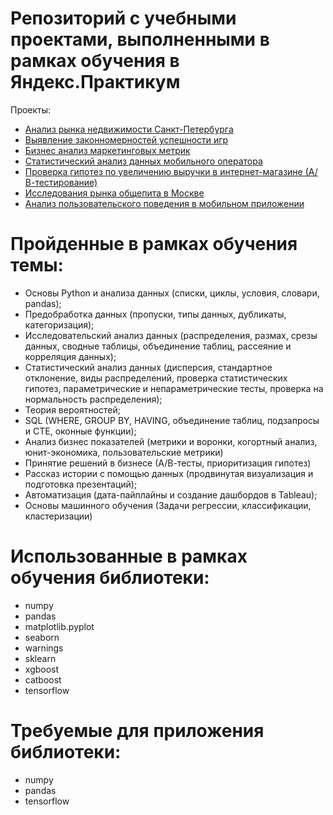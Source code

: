 # Репозиторий с учебными проектами, выполненными в рамках обучения в Яндекс.Практикум

Проекты:
- [Анализ рынка недвижимости Санкт-Петербурга](https://github.com/VolumExpress/educational-projects/tree/main/real-estate-analysis)
- [Выявление законномерностей успешности игр](https://github.com/VolumExpress/educational-projects/tree/main/gamedev-analysis)
- [Бизнес анализ маркетинговых метрик](https://github.com/VolumExpress/educational-projects/tree/main/business-performance-analysis)
- [Статистический анализ данных мобильного оператора](https://github.com/VolumExpress/educational-projects/tree/main/statistical-analysis)
- [Проверка гипотез по увеличению выручки в интернет-магазине (А/В-тестирование)](https://github.com/VolumExpress/educational-projects/tree/main/business-decision-making)
- [Исследования рынка общепита в Москве](https://github.com/VolumExpress/educational-projects/tree/main/market-research)
- [Анализ пользовательского поведения в мобильном приложении](https://github.com/VolumExpress/educational-projects/tree/main/product-analysis)


# Пройденные в рамках обучения темы:
- Основы Python и анализа данных (списки, циклы, условия, словари, pandas);
- Предобработка данных (пропуски, типы данных, дубликаты, категоризация);
- Исследовательский анализ данных (распределения, размах, срезы данных, сводные таблицы, объединение таблиц, рассеяние и корреляция данных);
- Статистический анализ данных (дисперсия, стандартное отклонение, виды распределений, проверка статистических гипотез, параметрические и непараметрические тесты, проверка на нормальность распределения);
- Теория вероятностей;
- SQL (WHERE, GROUP BY, HAVING, объединение таблиц, подзапросы и CTE, оконные функции);
- Анализ бизнес показателей (метрики и воронки, когортный анализ, юнит-экономика, пользовательские метрики)
- Принятие решений в бизнесе (А/В-тесты, приоритизация гипотез)
- Рассказ истории с помощью данных (продвинутая визуализация и подготовка презентаций);
- Автоматизация (дата-пайплайны и создание дашбордов в Tableau);
- Основы машинного обучения (Задачи регрессии, классификации, кластеризации)


# Использованные в рамках обучения библиотеки:
- numpy
- pandas
- matplotlib.pyplot
- seaborn
- warnings
- sklearn
- xgboost
- catboost
- tensorflow

# Требуемые для приложения библиотеки:
- numpy
- pandas
- tensorflow

